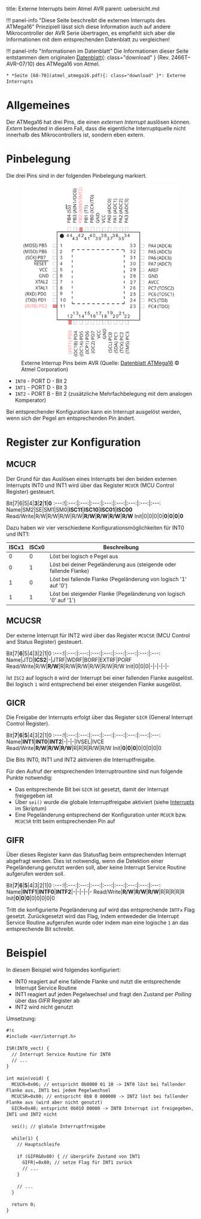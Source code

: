 title: Externe Interrupts beim Atmel AVR
parent: uebersicht.md

!!! panel-info "Diese Seite beschreibt die externen Interrupts des ATMega16"
    Prinzipiell lässt sich diese Information auch auf andere Mikrocontroller der AVR Serie übertragen, es empfiehlt sich
    aber die Informationen mit dem entsprechenden Datenblatt zu vergleichen!

!!! panel-info "Informationen im Datenblatt"
    Die Informationen dieser Seite entstammen dem originalen [Datenblatt](atmel_atmega16.pdf){: class="download" }
    (Rev. 2466T–AVR–07/10) des ATMega16 von Atmel.

    * *Seite [68-70](atmel_atmega16.pdf){: class="download" }*: Externe Interrupts

# Allgemeines

Der ATMega16 hat drei Pins, die einen *externen Interrupt* auslösen können. *Extern* bedeuted in diesem Fall, dass die
eigentliche Interruptquelle nicht innerhalb des Mikrocontrollers ist, sondern eben extern.

# Pinbelegung
Die drei Pins sind in der folgenden Pinbelegung markiert.
<figure><img src="avr_ext_interrupt_pins.svg"><figcaption>Externe Interrup Pins beim AVR (Quelle: <a href="http://www.atmel.com/images/doc2466.pdf">Datenblatt ATMega16</a> &copy; Atmel Corporation)</figcaption></figure>

* <code>INT0</code> - PORT D - Bit 2
* <code>INT1</code> - PORT D - Bit 3
* <code>INT2</code> - PORT B - Bit 2 (zusätzliche Mehrfachbelegung mit dem analogen Komperator)

Bei entsprechender Konfiguration kann ein Interrupt ausgelöst werden, wenn sich der Pegel am entsprechenden Pin ändert.

# Register zur Konfiguration
## MCUCR
Der Grund für das Auslösen eines Interrupts bei den beiden externen Interrupts INT0 und INT1 wird über das Register <code>MCUCR</code> (MCU Control Register) gesteuert.

Bit|7|6|5|4|**3**|**2**|**1**|**0**
:---:!|:---:|:---:|:---:|:---:|:---:|:---:|:---:|:---:
Name|SM2|SE|SM1|SM0|**ISC11**|**ISC10**|**ISC01**|**ISC00**
Read/Write|R/W|R/W|R/W|R/W|**R/W**|**R/W**|**R/W**|**R/W**
Init|0|0|0|0|**0**|**0**|**0**|**0**

Dazu haben wir vier verschiedene Konfigurationsmöglichkeiten für INT0 und INT1:

ISCx1 | ISCx0 | Beschreibung
-|-|-
0|0|Löst bei logisch <code>0</code> Pegel aus
0|1|Löst bei deiner Pegeländerung aus (steigende oder fallende Flanke)
1|0|Löst bei fallende Flanke (Pegeländerung von logisch '1' auf '0')
1|1|Löst bei steigender Flanke (Pegeländerung von logisch '0' auf '1')

## MCUCSR
Der externe Interrupt für INT2 wird über das Register <code>MCUCSR</code> (MCU Control and Status Register) gesteuert.

Bit|7|**6**|5|4|3|2|1|0
:---:!|:---:|:---:|:---:|:---:|:---:|:---:|:---:|:---:
Name|JTD|**ICS2**|-|JTRF|WDRF|BORF|EXTRF|PORF
Read/Write|R/W|**R/W**|R|R/W|R/W|R/W|R/W|R/W
Init|0|0|0|-|-|-|-|-

Ist <code>ISC2</code> auf logisch <code>0</code> wird der Interrupt bei einer fallenden Flanke ausgelöst. Bei logisch <code>1</code> wird entsprechend
bei einer steigenden Flanke ausgelöst.

## GICR
Die Freigabe der Interrupts erfolgt über das Register <code>GICR</code> (General Interrupt Control Register).

Bit|**7**|**6**|**5**|4|3|2|1|0
:---:!|:---:|:---:|:---:|:---:|:---:|:---:|:---:|:---:
Name|**INT1**|**INT0**|**INT2**|-|-|-|IVSEL|IVCE
Read/Write|**R/W**|**R/W**|**R/W**|R|R|R|R/W|R/W
Init|**0**|**0**|**0**|0|0|0|0|0

Die Bits INT0, INT1 und INT2 aktivieren die Interruptfreigabe.

Für den Aufruf der entsprechenden Interruptrountine sind nun folgende Punkte notwendig:

* Das entsprechende Bit bei <code>GICR</code> ist gesetzt, damit der Interrupt freigegeben ist
* Über <code>sei()</code> wurde die globale Interruptfreigabe aktiviert (siehe [Interrupts](avr_interrupts.html) im Skriptum)
* Eine Pegeländerung entsprechend der Konfiguration unter <code>MCUCR</code> bzw. <code>MCUCSR</code> tritt beim entsprechenden Pin auf

## GIFR
Über dieses Register kann das Statusflag beim entsprechenden Interrupt abgefragt werden. Dies ist notwendig, wenn die
Detektion einer Pegeländerung genutzt werden soll, aber keine Interrupt Service Routine aufgerufen werden soll.

Bit|**7**|**6**|**5**|4|3|2|1|0
:---:!|:---:|:---:|:---:|:---:|:---:|:---:|:---:|:---:
Name|**INTF1**|**INTF0**|**INTF2**|-|-|-|-|-
Read/Write|**R/W**|**R/W**|**R/W**|R|R|R|R|R
Init|**0**|**0**|**0**|0|0|0|0|0

Tritt die konfigurierte Pegeländerung auf wird das entsprechende <code>INTFx</code> Flag gesetzt. Zurückgesetzt wird das Flag,
indem entwededer die Interrupt Service Routine aufgerufen wurde oder indem man eine logische <code>1</code> an das entsprechende
Bit schreibt.

# Beispiel
In diesem Beispiel wird folgendes konfiguriert:

* INT0 reagiert auf eine fallende Flanke und nutzt die entsprechende Interrupt Service Routine
* INT1 reagiert auf jeden Pegelwechsel und fragt den Zustand per *Polling* über das *GIFR* Register ab
* INT2 wird nicht genutzt

Umsetzung:

    #!c
    #include <avr/interrupt.h>

    ISR(INT0_vect) {
      // Interrupt Service Routine für INT0
      // ...
    }

    int main(void) {
      MCUCR=0x06; // entspricht 0b0000 01 10 -> INT0 löst bei fallender Flanke aus, INT1 bei jedem Pegelwechsel
      MCUCSR=0x00; // entspricht 0b0 0 000000 -> INT2 löst bei fallender Flanke aus (wird aber nicht genutzt)
      GICR=0x40; entspricht 0b010 00000 -> INT0 Interrupt ist freigegeben, INT1 und INT2 nicht

      sei(); // globale Interruptfreigabe

      while(1) {
        // Hauptschleife

        if (GIFR&0x80) { // überprüfe Zustand von INT1
          GIFR|=0x80; // setze Flag für INT1 zurück
          // ...
        }

        // ...
      }

      return 0;
    }
